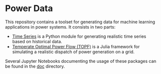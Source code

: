 Power Data
==========

This repository contains a toolset for generating data for machine learning applications in power systems. It consists in two parts:

- [Time Series](./TimeSeries) is a Python module for generating realistic time series based on historical data.
- [Temperate Optimal Power Flow (TOPF)](https://github.com/gillioz/TemperateOptimalPowerFlow.jl) is a Julia framework for simulating a realistic dispatch of power generation on a grid.

Several Jupyter Notebooks documenting the usage of these packages can be found in the [doc](./doc) directory.

